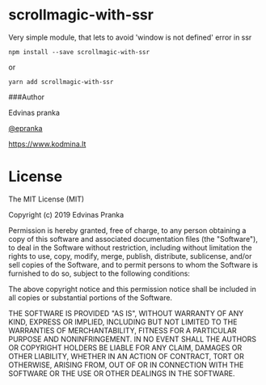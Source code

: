 # scrollmagic-with-ssr

Very simple module, that lets to avoid 'window is not defined' error in ssr

```
npm install --save scrollmagic-with-ssr
```

or

```
yarn add scrollmagic-with-ssr
```

###Author

Edvinas pranka

[@epranka](https://twitter.com/epranka)

https://www.kodmina.lt

# License

The MIT License (MIT)

Copyright (c) 2019 Edvinas Pranka

Permission is hereby granted, free of charge, to any person obtaining a copy
of this software and associated documentation files (the "Software"), to deal
in the Software without restriction, including without limitation the rights
to use, copy, modify, merge, publish, distribute, sublicense, and/or sell
copies of the Software, and to permit persons to whom the Software is
furnished to do so, subject to the following conditions:

The above copyright notice and this permission notice shall be included in
all copies or substantial portions of the Software.

THE SOFTWARE IS PROVIDED "AS IS", WITHOUT WARRANTY OF ANY KIND, EXPRESS OR
IMPLIED, INCLUDING BUT NOT LIMITED TO THE WARRANTIES OF MERCHANTABILITY,
FITNESS FOR A PARTICULAR PURPOSE AND NONINFRINGEMENT. IN NO EVENT SHALL THE
AUTHORS OR COPYRIGHT HOLDERS BE LIABLE FOR ANY CLAIM, DAMAGES OR OTHER
LIABILITY, WHETHER IN AN ACTION OF CONTRACT, TORT OR OTHERWISE, ARISING FROM,
OUT OF OR IN CONNECTION WITH THE SOFTWARE OR THE USE OR OTHER DEALINGS IN
THE SOFTWARE.
